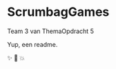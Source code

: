 ScrumbagGames
=============

Team 3 van ThemaOpdracht 5

Yup, een readme.

:sparkles: :camel: :boom:
